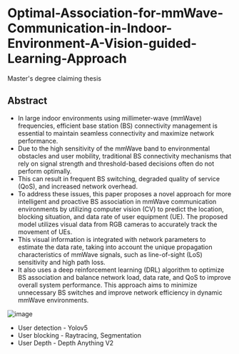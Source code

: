 # Optimal-Association-for-mmWave-Communication-in-Indoor-Environment-A-Vision-guided-Learning-Approach

Master's degree claiming thesis

## Abstract
- In large indoor environments using millimeter-wave (mmWave) frequencies, efficient base station (BS) connectivity management is essential to maintain seamless connectivity and maximize network performance.
- Due to the high sensitivity of the mmWave band to environmental obstacles and user mobility, traditional BS connectivity mechanisms that rely on signal strength and threshold-based decisions often do not perform optimally.
- This can result in frequent BS switching, degraded quality of service (QoS), and increased network overhead.
- To address these issues, this paper proposes a novel approach for more intelligent and proactive BS association in mmWave communication environments by utilizing computer vision (CV) to predict the location, blocking situation, and data rate of user equipment (UE). The proposed model utilizes visual data from RGB cameras to accurately track the movement of UEs.
- This visual information is integrated with network parameters to estimate the data rate, taking into account the unique propagation characteristics of mmWave signals, such as line-of-sight (LoS) sensitivity and high path loss.
- It also uses a deep reinforcement learning (DRL) algorithm to optimize BS association and balance network load, data rate, and QoS to improve overall system performance. This approach aims to minimize unnecessary BS switches and improve network efficiency in dynamic mmWave environments.


![image](https://github.com/user-attachments/assets/9a1a3715-2c73-4a41-9e2c-e947d321f9d7)

- User detection - Yolov5 
- User blocking - Raytracing, Segmentation 
- User Depth - Depth Anything V2 
